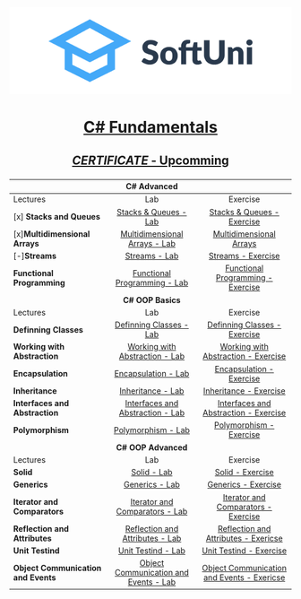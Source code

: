 <p align="center"><img src="https://github.com/blazarow09/ProgrammingBasicsWithCsharp/blob/master/img/logo.png" /></p>

# <a href="https://softuni.bg/"><p align="center">C# Fundamentals<p></a>

## <p align="center"> <a href="https://softuni.bg/" > *CERTIFICATE* - Upcomming</a> </p>

|           | C# Advanced        ||
| ------------- |:-------------:|:-----:|
| Lectures       | Lab           | Exercise  |
|[x] **Stacks and Queues** | [Stacks & Queues - Lab](https://github.com/blazarow09/CSharpFundamentals/tree/master/C%23%20Advanced/StackAndQueue-Lab)|[Stacks & Queues - Exercise](https://github.com/blazarow09/CSharpFundamentals/tree/master/C%23%20Advanced/StackAndQueue-Exercise)  |
|[x]**Multidimensional Arrays** | [Multidimensional Arrays - Lab](https://github.com/blazarow09/CSharpFundamentals/tree/master/C%23%20Advanced/Multidimensional%20Arrays%20-%20Lab) | [Multidimensional Arrays]() |
|[-]**Streams** | [Streams - Lab ]() | [Streams - Exercise]()|
| **Functional Programming** | [Functional Programming - Lab]() | [Functional Programming - Exercise]() |
|           | **C# OOP Basics**       ||
| Lectures       | Lab           | Exercise  |
|**Definning Classes**|[Definning Classes - Lab](https://github.com/blazarow09/CSharpFundamentals/tree/master/C%23%20OOP%20Basics/DefiningClassesLab) | [Definning Classes - Exercise]()|
|**Working with Abstraction**| [Working with Abstraction - Lab]() |[Working with Abstraction - Exercise]()|
|**Encapsulation**| [Encapsulation - Lab]() |[Encapsulation - Exercise]()|
|**Inheritance**| [Inheritance - Lab]() |[Inheritance - Exercise]()|
|**Interfaces and Abstraction**| [Interfaces and Abstraction - Lab]() |[Interfaces and Abstraction - Exercise]()|
|**Polymorphism**| [Polymorphism - Lab]() |[Polymorphism - Exercise]()|
|           | **C# OOP Advanced**       ||
| Lectures       | Lab           | Exercise  |
|**Solid**| [Solid - Lab]() | [Solid - Exercise]()| 
|**Generics** |[Generics - Lab]() |[Generics - Exercise]() |
|**Iterator and Comparators** |[Iterator and Comparators - Lab]() |[Iterator and Comparators - Exercise]() |
|**Reflection and Attributes** |[Reflection and Attributes - Lab]() |[Reflection and Attributes - Exericse]() |
|**Unit Testind** |[Unit Testind - Lab]() |[Unit Testind - Exercise]() |
|**Object Communication and Events** |[Object Communication and Events - Lab]() |[Object Communication and Events - Exericse]() |
